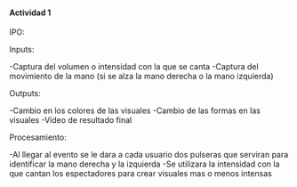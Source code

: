 #### Actividad 1

IPO:

Inputs:

-Captura del volumen o intensidad con la que se canta
-Captura del movimiento de la mano (si se alza la mano derecha o la mano izquierda)

Outputs:

-Cambio en los colores de las visuales
-Cambio de las formas en las visuales
-Video de resultado final

Procesamiento:

-Al llegar al evento se le dara a cada usuario dos pulseras que serviran para identificar la mano derecha y la izquierda 
-Se utilizara la intensidad con la que cantan los espectadores para crear visuales mas o menos intensas 







